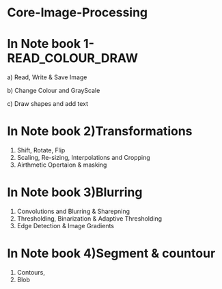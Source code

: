 # Core-Image-Processing


# In Note book 1-READ_COLOUR_DRAW
a) Read, Write & Save Image

b) Change Colour and GrayScale

c) Draw shapes and add text

# In Note book 2)Transformations
1) Shift, Rotate, Flip
2) Scaling, Re-sizing, Interpolations and Cropping
3) Airthmetic Opertaion & masking

# In Note book 3)Blurring
1) Convolutions and Blurring & Sharepning
2) Thresholding, Binarization & Adaptive Thresholding
3) Edge Detection & Image Gradients


# In Note book 4)Segment & countour
1) Contours, 
2) Blob

